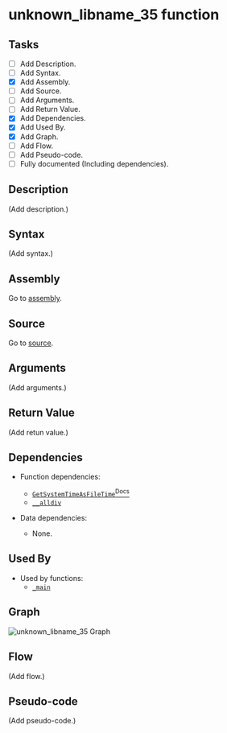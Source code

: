 # unknown_libname_35 function

## Tasks

- [ ] Add Description.
- [ ] Add Syntax.
- [X] Add Assembly.
- [ ] Add Source.
- [ ] Add Arguments.
- [ ] Add Return Value.
- [X] Add Dependencies.
- [X] Add Used By.
- [X] Add Graph.
- [ ] Add Flow.
- [ ] Add Pseudo-code.
- [ ] Fully documented (Including dependencies).

## Description

(Add description.)

## Syntax

(Add syntax.)

## Assembly

Go to [assembly](../asm/unknown_libname_35.asm).

## Source

Go to [source](../cc/unknown_libname_35.cc).

## Arguments

(Add arguments.)

## Return Value

(Add retun value.)

## Dependencies

* Function dependencies:
  * [`GetSystemTimeAsFileTime`<sup>Docs</sup>](https://docs.microsoft.com/en-us/windows/win32/api/sysinfoapi/nf-sysinfoapi-getsystemtimeasfiletime)
  * [`__alldiv`](__alldiv.md)


* Data dependencies:
  * None.

## Used By

* Used by functions:
  * [`_main`](../md/_main.md)

## Graph

![unknown_libname_35 Graph](../svg/unknown_libname_35.svg "unknown_libname_35 Graph")

## Flow

(Add flow.)

## Pseudo-code

(Add pseudo-code.)
